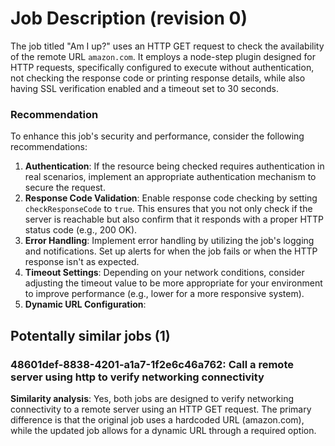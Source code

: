 
# Job Description (revision 0)
The job titled "Am I up?" uses an HTTP GET request to check the availability of the remote URL `amazon.com`. It employs a node-step plugin designed for HTTP requests, specifically configured to execute without authentication, not checking the response code or printing response details, while also having SSL verification enabled and a timeout set to 30 seconds.

### Recommendation
To enhance this job's security and performance, consider the following recommendations:

1. **Authentication**: If the resource being checked requires authentication in real scenarios, implement an appropriate authentication mechanism to secure the request.
2. **Response Code Validation**: Enable response code checking by setting `checkResponseCode` to `true`. This ensures that you not only check if the server is reachable but also confirm that it responds with a proper HTTP status code (e.g., 200 OK).
3. **Error Handling**: Implement error handling by utilizing the job's logging and notifications. Set up alerts for when the job fails or when the HTTP response isn't as expected.
4. **Timeout Settings**: Depending on your network conditions, consider adjusting the timeout value to be more appropriate for your environment to improve performance (e.g., lower for a more responsive system).
5. **Dynamic URL Configuration**:
## Potentally similar jobs (1)
### 48601def-8838-4201-a1a7-1f2e6c46a762: Call a remote server using http to verify networking connectivity

**Similarity analysis**: Yes, both jobs are designed to verify networking connectivity to a remote server using an HTTP GET request. The primary difference is that the original job uses a hardcoded URL (amazon.com), while the updated job allows for a dynamic URL through a required option.


